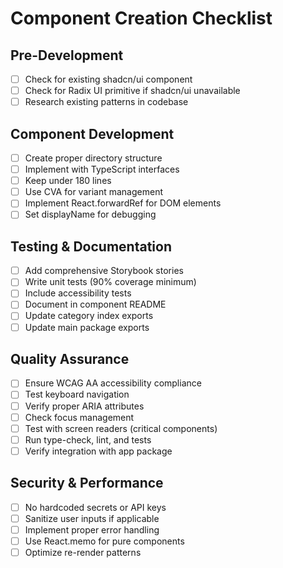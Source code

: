 # Component Creation Checklist

## Pre-Development
- [ ] Check for existing shadcn/ui component
- [ ] Check for Radix UI primitive if shadcn/ui unavailable
- [ ] Research existing patterns in codebase

## Component Development
- [ ] Create proper directory structure
- [ ] Implement with TypeScript interfaces
- [ ] Keep under 180 lines
- [ ] Use CVA for variant management
- [ ] Implement React.forwardRef for DOM elements
- [ ] Set displayName for debugging

## Testing & Documentation
- [ ] Add comprehensive Storybook stories
- [ ] Write unit tests (90% coverage minimum)
- [ ] Include accessibility tests
- [ ] Document in component README
- [ ] Update category index exports
- [ ] Update main package exports

## Quality Assurance
- [ ] Ensure WCAG AA accessibility compliance
- [ ] Test keyboard navigation
- [ ] Verify proper ARIA attributes
- [ ] Check focus management
- [ ] Test with screen readers (critical components)
- [ ] Run type-check, lint, and tests
- [ ] Verify integration with app package

## Security & Performance
- [ ] No hardcoded secrets or API keys
- [ ] Sanitize user inputs if applicable
- [ ] Implement proper error handling
- [ ] Use React.memo for pure components
- [ ] Optimize re-render patterns